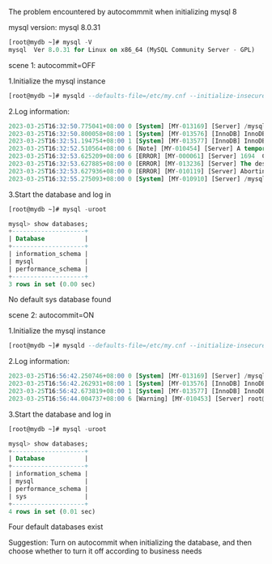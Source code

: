 The problem encountered by autocommmit when initializing mysql 8



mysql version: mysql 8.0.31

```sql
[root@mydb ~]# mysql -V
mysql  Ver 8.0.31 for Linux on x86_64 (MySQL Community Server - GPL)
```



scene 1: autocommit=OFF

1.Initialize the mysql instance

```sql
[root@mydb ~]# mysqld --defaults-file=/etc/my.cnf --initialize-insecure --user=mysql --basedir=/mysql/app/mysql --datadir=/mysql/data/3306/data/
```

2.Log information:

```sql
2023-03-25T16:32:50.775041+08:00 0 [System] [MY-013169] [Server] /mysql/app/mysql-8.0.31-linux-glibc2.17-x86_64-minimal/bin/mysqld (mysqld 8.0.31) initializing of server in progress as process 12421
2023-03-25T16:32:50.800058+08:00 1 [System] [MY-013576] [InnoDB] InnoDB initialization has started.
2023-03-25T16:32:51.194754+08:00 1 [System] [MY-013577] [InnoDB] InnoDB initialization has ended.
2023-03-25T16:32:52.510564+08:00 6 [Note] [MY-010454] [Server] A temporary password is generated for root@localhost: BsP/v#Ngv4Zd
2023-03-25T16:32:53.625209+08:00 6 [ERROR] [MY-000061] [Server] 1694  Cannot modify @@session.sql_log_bin inside a transaction.
2023-03-25T16:32:53.627885+08:00 0 [ERROR] [MY-013236] [Server] The designated data directory /mysql/data/3306/data/ is unusable. You can remove all files that the server added to it.
2023-03-25T16:32:53.627936+08:00 0 [ERROR] [MY-010119] [Server] Aborting
2023-03-25T16:32:55.275093+08:00 0 [System] [MY-010910] [Server] /mysql/app/mysql-8.0.31-linux-glibc2.17-x86_64-minimal/bin/mysqld: Shutdown complete (mysqld 8.0.31)  MySQL Community Server - GPL.
```



3.Start the database and log in

```sql
[root@mydb ~]# mysql -uroot

mysql> show databases;
+--------------------+
| Database           |
+--------------------+
| information_schema |
| mysql              |
| performance_schema |
+--------------------+
3 rows in set (0.00 sec)
```

No default sys database found



scene 2: autocommit=ON

1.Initialize the mysql instance

```sql
[root@mydb ~]# mysqld --defaults-file=/etc/my.cnf --initialize-insecure --user=mysql --basedir=/mysql/app/mysql --datadir=/mysql/data/3306/data/
```

2.Log information:

```sql
2023-03-25T16:56:42.250746+08:00 0 [System] [MY-013169] [Server] /mysql/app/mysql-8.0.31-linux-glibc2.17-x86_64-minimal/bin/mysqld (mysqld 8.0.31) initializing of server in progress as process 12903
2023-03-25T16:56:42.262931+08:00 1 [System] [MY-013576] [InnoDB] InnoDB initialization has started.
2023-03-25T16:56:42.673819+08:00 1 [System] [MY-013577] [InnoDB] InnoDB initialization has ended.
2023-03-25T16:56:44.004737+08:00 6 [Warning] [MY-010453] [Server] root@localhost is created with an empty password ! Please consider switching off the --initialize-insecure option.
```

3.Start the database and log in

```sql
[root@mydb ~]# mysql -uroot

mysql> show databases;
+--------------------+
| Database           |
+--------------------+
| information_schema |
| mysql              |
| performance_schema |
| sys                |
+--------------------+
4 rows in set (0.01 sec)
```

Four default databases exist



Suggestion: Turn on autocommit when initializing the database, and then choose whether to turn it off according to business needs



